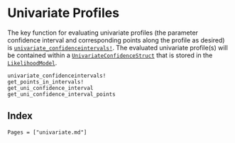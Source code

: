 # Univariate Profiles

The key function for evaluating univariate profiles (the parameter confidence interval and corresponding points along the profile as desired) is [`univariate_confidenceintervals!`](@ref).  The evaluated univariate profile(s) will be contained within a [`UnivariateConfidenceStruct`](@ref) that is stored in the [`LikelihoodModel`](@ref).

```@docs
univariate_confidenceintervals!
get_points_in_intervals!
get_uni_confidence_interval
get_uni_confidence_interval_points
```

## Index

```@index
Pages = ["univariate.md"]
```
